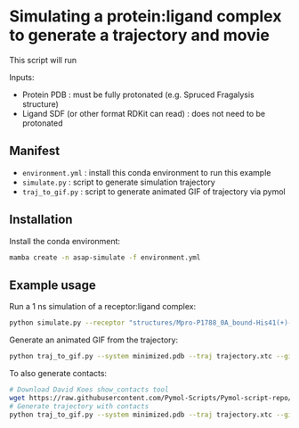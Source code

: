 # Simulating a protein:ligand complex to generate a trajectory and movie

This script will run 

Inputs:  
* Protein PDB : must be fully protonated (e.g. Spruced Fragalysis structure)
* Ligand SDF (or other format RDKit can read) : does not need to be protonated

## Manifest
* `environment.yml` : install this conda environment to run this example
* `simulate.py` : script to generate simulation trajectory
* `traj_to_gif.py` : script to generate animated GIF of trajectory via pymol

## Installation

Install the conda environment:
```bash
mamba create -n asap-simulate -f environment.yml
```

## Example usage

Run a 1 ns simulation of a receptor:ligand complex:
```bash
python simulate.py --receptor "structures/Mpro-P1788_0A_bound-His41(+)-Cys145(-)-His163(+)-protein.pdb" --ligand "structures/Mpro-P1788_0A_bound-His41(+)-Cys145(-)-His163(+)-ligand.sdf" --nsteps 250000 --selection "not water" --minimized minimized.pdb --xtctraj trajectory.xtc --final final.pdb
```
Generate an animated GIF from the trajectory:
```bash
python traj_to_gif.py --system minimized.pdb --traj trajectory.xtc --gif trajectory.gif --smooth=5
```
To also generate contacts:
```bash
# Download David Koes show_contacts tool
wget https://raw.githubusercontent.com/Pymol-Scripts/Pymol-script-repo/master/plugins/show_contacts.py
# Generate trajectory with contacts
python traj_to_gif.py --system minimized.pdb --traj trajectory.xtc --gif trajectory.gif --smooth=5 --contacts
```